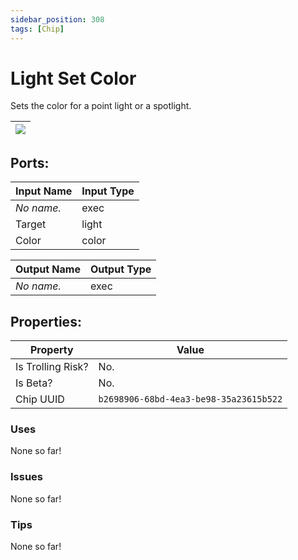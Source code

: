 ```yaml
---
sidebar_position: 308
tags: [Chip]
---
```


# Light Set Color


Sets the color for a point light or a spotlight.

| ![](https://images-ext-2.discordapp.net/external/MPmIaQzlEPmgGWlgi-WxBBXt0Bjv_zWPkg1y1f_sy3s/https/www.recroomcircuits.com/image/circuit/absolute-value?width=206&height=108) |
|-----|

## Ports:

| Input Name | Input Type |
|-----------|-----------|
| *No name.* | exec |
| Target | light |
| Color | color |

| Output Name | Output Type |
|-----------|-----------|
| *No name.* | exec |

## Properties:

| Property  | Value |
|-------------------|-----------|
| Is Trolling Risk? | No. |
| Is Beta? | No. |
| Chip UUID | `b2698906-68bd-4ea3-be98-35a23615b522` |

### Uses
None so far!

### Issues
None so far!

### Tips
None so far!
